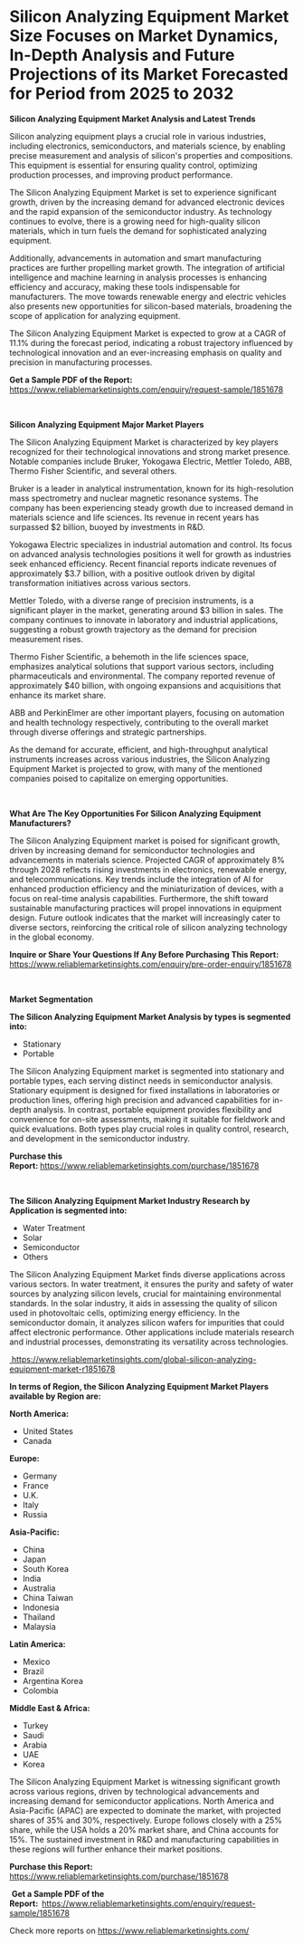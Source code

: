 <p><h1>Silicon Analyzing Equipment Market Size Focuses on Market Dynamics, In-Depth Analysis and Future Projections of its Market Forecasted for Period from 2025 to 2032</h1></p><p><strong>Silicon Analyzing Equipment Market Analysis and Latest Trends</strong></p>
<p><p>Silicon analyzing equipment plays a crucial role in various industries, including electronics, semiconductors, and materials science, by enabling precise measurement and analysis of silicon's properties and compositions. This equipment is essential for ensuring quality control, optimizing production processes, and improving product performance.</p><p>The Silicon Analyzing Equipment Market is set to experience significant growth, driven by the increasing demand for advanced electronic devices and the rapid expansion of the semiconductor industry. As technology continues to evolve, there is a growing need for high-quality silicon materials, which in turn fuels the demand for sophisticated analyzing equipment.</p><p>Additionally, advancements in automation and smart manufacturing practices are further propelling market growth. The integration of artificial intelligence and machine learning in analysis processes is enhancing efficiency and accuracy, making these tools indispensable for manufacturers. The move towards renewable energy and electric vehicles also presents new opportunities for silicon-based materials, broadening the scope of application for analyzing equipment.</p><p>The Silicon Analyzing Equipment Market is expected to grow at a CAGR of 11.1% during the forecast period, indicating a robust trajectory influenced by technological innovation and an ever-increasing emphasis on quality and precision in manufacturing processes.</p></p>
<p><strong>Get a Sample PDF of the Report:&nbsp;</strong> <a href="https://www.reliablemarketinsights.com/enquiry/request-sample/1851678?utm_campaign=1894&utm_medium=2&utm_source=Github&utm_content=ia&utm_term=28022025&utm_id=silicon-analyzing-equipment">https://www.reliablemarketinsights.com/enquiry/request-sample/1851678</a></p>
<p>&nbsp;</p>
<p><strong>Silicon Analyzing Equipment Major Market Players</strong></p>
<p><p>The Silicon Analyzing Equipment Market is characterized by key players recognized for their technological innovations and strong market presence. Notable companies include Bruker, Yokogawa Electric, Mettler Toledo, ABB, Thermo Fisher Scientific, and several others.</p><p>Bruker is a leader in analytical instrumentation, known for its high-resolution mass spectrometry and nuclear magnetic resonance systems. The company has been experiencing steady growth due to increased demand in materials science and life sciences. Its revenue in recent years has surpassed $2 billion, buoyed by investments in R&D.</p><p>Yokogawa Electric specializes in industrial automation and control. Its focus on advanced analysis technologies positions it well for growth as industries seek enhanced efficiency. Recent financial reports indicate revenues of approximately $3.7 billion, with a positive outlook driven by digital transformation initiatives across various sectors.</p><p>Mettler Toledo, with a diverse range of precision instruments, is a significant player in the market, generating around $3 billion in sales. The company continues to innovate in laboratory and industrial applications, suggesting a robust growth trajectory as the demand for precision measurement rises.</p><p>Thermo Fisher Scientific, a behemoth in the life sciences space, emphasizes analytical solutions that support various sectors, including pharmaceuticals and environmental. The company reported revenue of approximately $40 billion, with ongoing expansions and acquisitions that enhance its market share.</p><p>ABB and PerkinElmer are other important players, focusing on automation and health technology respectively, contributing to the overall market through diverse offerings and strategic partnerships.</p><p>As the demand for accurate, efficient, and high-throughput analytical instruments increases across various industries, the Silicon Analyzing Equipment Market is projected to grow, with many of the mentioned companies poised to capitalize on emerging opportunities.</p></p>
<p>&nbsp;</p>
<p><strong>What Are The Key Opportunities For Silicon Analyzing Equipment Manufacturers?</strong></p>
<p><p>The Silicon Analyzing Equipment market is poised for significant growth, driven by increasing demand for semiconductor technologies and advancements in materials science. Projected CAGR of approximately 8% through 2028 reflects rising investments in electronics, renewable energy, and telecommunications. Key trends include the integration of AI for enhanced production efficiency and the miniaturization of devices, with a focus on real-time analysis capabilities. Furthermore, the shift toward sustainable manufacturing practices will propel innovations in equipment design. Future outlook indicates that the market will increasingly cater to diverse sectors, reinforcing the critical role of silicon analyzing technology in the global economy.</p></p>
<p><strong>Inquire or Share Your Questions If Any Before Purchasing This Report:</strong> <a href="https://www.reliablemarketinsights.com/enquiry/pre-order-enquiry/1851678?utm_campaign=1894&utm_medium=2&utm_source=Github&utm_content=ia&utm_term=28022025&utm_id=silicon-analyzing-equipment">https://www.reliablemarketinsights.com/enquiry/pre-order-enquiry/1851678</a></p>
<p>&nbsp;</p>
<p><strong>Market Segmentation</strong></p>
<p><strong>The Silicon Analyzing Equipment Market Analysis by types is segmented into:</strong></p>
<p><ul><li>Stationary</li><li>Portable</li></ul></p>
<p><p>The Silicon Analyzing Equipment market is segmented into stationary and portable types, each serving distinct needs in semiconductor analysis. Stationary equipment is designed for fixed installations in laboratories or production lines, offering high precision and advanced capabilities for in-depth analysis. In contrast, portable equipment provides flexibility and convenience for on-site assessments, making it suitable for fieldwork and quick evaluations. Both types play crucial roles in quality control, research, and development in the semiconductor industry.</p></p>
<p><strong>Purchase this Report:&nbsp;</strong><a href="https://www.reliablemarketinsights.com/purchase/1851678?utm_campaign=1894&utm_medium=2&utm_source=Github&utm_content=ia&utm_term=28022025&utm_id=silicon-analyzing-equipment">https://www.reliablemarketinsights.com/purchase/1851678</a></p>
<p>&nbsp;</p>
<p><strong>The Silicon Analyzing Equipment Market Industry Research by Application is segmented into:</strong></p>
<p><ul><li>Water Treatment</li><li>Solar</li><li>Semiconductor</li><li>Others</li></ul></p>
<p><p>The Silicon Analyzing Equipment Market finds diverse applications across various sectors. In water treatment, it ensures the purity and safety of water sources by analyzing silicon levels, crucial for maintaining environmental standards. In the solar industry, it aids in assessing the quality of silicon used in photovoltaic cells, optimizing energy efficiency. In the semiconductor domain, it analyzes silicon wafers for impurities that could affect electronic performance. Other applications include materials research and industrial processes, demonstrating its versatility across technologies.</p></p>
<p><a href="https://www.reliablemarketinsights.com/global-silicon-analyzing-equipment-market-r1851678?utm_campaign=1894&utm_medium=2&utm_source=Github&utm_content=ia&utm_term=28022025&utm_id=silicon-analyzing-equipment">&nbsp;https://www.reliablemarketinsights.com/global-silicon-analyzing-equipment-market-r1851678</a></p>
<p><strong>In terms of Region, the Silicon Analyzing Equipment Market Players available by Region are:</strong></p>
<p>
    <p> <strong> North America: </strong>
        <ul>
            <li>United States</li>
            <li>Canada</li>
        </ul>
        </p> 
    <p> <strong> Europe: </strong>
        <ul>
            <li>Germany</li>
            <li>France</li>
            <li>U.K.</li>
            <li>Italy</li>
            <li>Russia</li>
        </ul>
        </p> 
    <p> <strong> Asia-Pacific: </strong>
        <ul>
            <li>China</li>
            <li>Japan</li>
            <li>South Korea</li>
            <li>India</li>
            <li>Australia</li>
            <li>China Taiwan</li>
            <li>Indonesia</li>
            <li>Thailand</li>
            <li>Malaysia</li>
        </ul>
        </p> 
    <p> <strong> Latin America: </strong>
        <ul>
            <li>Mexico</li>
            <li>Brazil</li>
            <li>Argentina Korea</li>
            <li>Colombia</li>
        </ul>
        </p> 
    <p> <strong> Middle East & Africa: </strong>
        <ul>
            <li>Turkey</li>
            <li>Saudi</li>
            <li>Arabia</li>
            <li>UAE</li>
            <li>Korea</li>
        </ul>
    </p>
    </p>
<p><p>The Silicon Analyzing Equipment Market is witnessing significant growth across various regions, driven by technological advancements and increasing demand for semiconductor applications. North America and Asia-Pacific (APAC) are expected to dominate the market, with projected shares of 35% and 30%, respectively. Europe follows closely with a 25% share, while the USA holds a 20% market share, and China accounts for 15%. The sustained investment in R&D and manufacturing capabilities in these regions will further enhance their market positions.</p></p>
<p><strong>Purchase this Report: </strong><a href="https://www.reliablemarketinsights.com/purchase/1851678?utm_campaign=1894&utm_medium=2&utm_source=Github&utm_content=ia&utm_term=28022025&utm_id=silicon-analyzing-equipment">https://www.reliablemarketinsights.com/purchase/1851678</a></p>
<p>&nbsp;<strong>Get a Sample PDF of the Report:&nbsp;&nbsp;</strong><a href="https://www.reliablemarketinsights.com/enquiry/request-sample/1851678?utm_campaign=1894&utm_medium=2&utm_source=Github&utm_content=ia&utm_term=28022025&utm_id=silicon-analyzing-equipment">https://www.reliablemarketinsights.com/enquiry/request-sample/1851678</a></p>
<p><strong></strong></p>
<p>Check more reports on <a href="https://www.reliablemarketinsights.com/?utm_campaign=1894&utm_medium=2&utm_source=Github&utm_content=ia&utm_term=28022025&utm_id=silicon-analyzing-equipment">https://www.reliablemarketinsights.com/</a></p>
